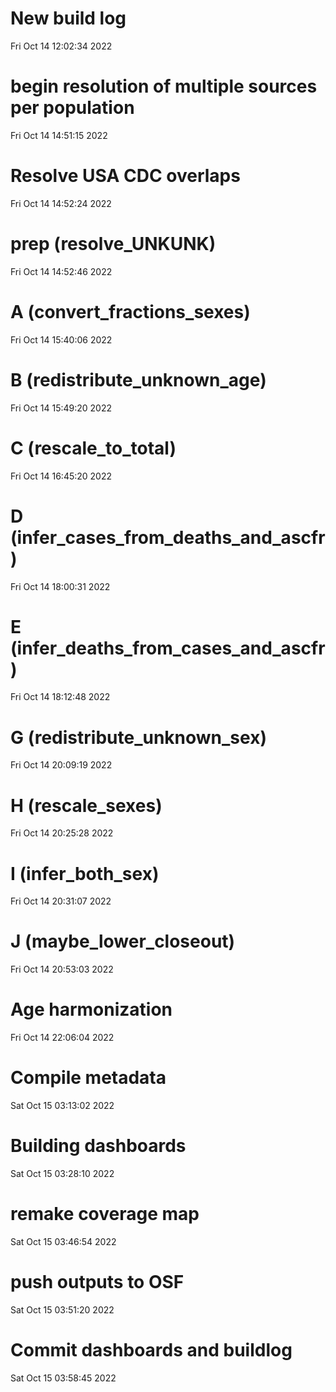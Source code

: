 
# New build log 
 Fri Oct 14 12:02:34 2022 


# begin resolution of multiple sources per population 
 Fri Oct 14 14:51:15 2022 


# Resolve USA CDC overlaps 
 Fri Oct 14 14:52:24 2022 


# prep (resolve_UNKUNK) 
 Fri Oct 14 14:52:46 2022 


# A (convert_fractions_sexes) 
 Fri Oct 14 15:40:06 2022 


# B (redistribute_unknown_age) 
 Fri Oct 14 15:49:20 2022 


# C (rescale_to_total) 
 Fri Oct 14 16:45:20 2022 


# D (infer_cases_from_deaths_and_ascfr) 
 Fri Oct 14 18:00:31 2022 


# E (infer_deaths_from_cases_and_ascfr) 
 Fri Oct 14 18:12:48 2022 


# G (redistribute_unknown_sex) 
 Fri Oct 14 20:09:19 2022 


# H (rescale_sexes) 
 Fri Oct 14 20:25:28 2022 


# I (infer_both_sex) 
 Fri Oct 14 20:31:07 2022 


# J (maybe_lower_closeout) 
 Fri Oct 14 20:53:03 2022 


# Age harmonization 
 Fri Oct 14 22:06:04 2022 


# Compile metadata 
 Sat Oct 15 03:13:02 2022 


# Building dashboards 
 Sat Oct 15 03:28:10 2022 


# remake coverage map 
 Sat Oct 15 03:46:54 2022 


# push outputs to OSF 
 Sat Oct 15 03:51:20 2022 


# Commit dashboards and buildlog 
 Sat Oct 15 03:58:45 2022 

